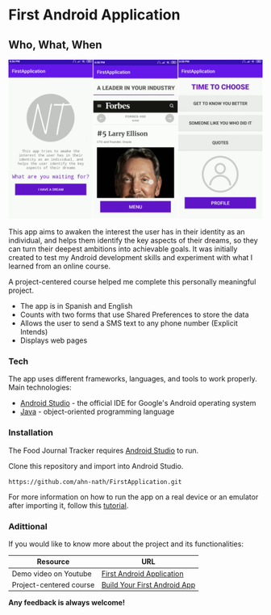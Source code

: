 # First Android Application
## Who, What, When

![Featured image](./featured_.png)

This app aims to awaken the interest the user has in their identity as an individual, and helps them identify the key aspects of their dreams, so they can turn their deepest ambitions into achievable goals. It was initially created to test my Android development skills and experiment with what I learned from an online course. 

A project-centered course helped me complete this personally meaningful project.

- The app is in Spanish and English
- Counts with two forms that use Shared Preferences to store the data
- Allows the user to send a SMS text to any phone number (Explicit Intends)
- Displays web pages

### Tech

The app uses different frameworks, languages, and tools to work properly. Main technologies:

* [Android Studio] - the official IDE for Google's Android operating system
* [Java] - object-oriented programming language

### Installation
The Food Journal Tracker requires [Android Studio](https://developer.android.com/studio) to run.

Clone this repository and import into Android Studio.

```
https://github.com/ahn-nath/FirstApplication.git
```
For more information on how to run the app on a real device or an emulator after importing it, follow this [tutorial](https://developer.android.com/training/basics/firstapp/running-app).

### Adittional 

If you would like to know more about the project and its functionalities:

| Resource | URL|
| ------ | ------ |
| Demo video on Youtube | [First Android Application][youtube-demo] |
| Project-centered course | [Build Your First Android App][course] |


**Any feedback is always welcome!**

[//]: # (These are reference links used in the body of this note and get stripped out when the markdown processor does its job.)

   [Android Studio]: <https://developer.android.com/studio>
   [Java]: <https://www.java.com/>

   [youtube-demo]: <https://www.youtube.com/watch?v=T3vbLMzoNRU>
   [course]: <https://www.coursera.org/learn/android-app>




 
